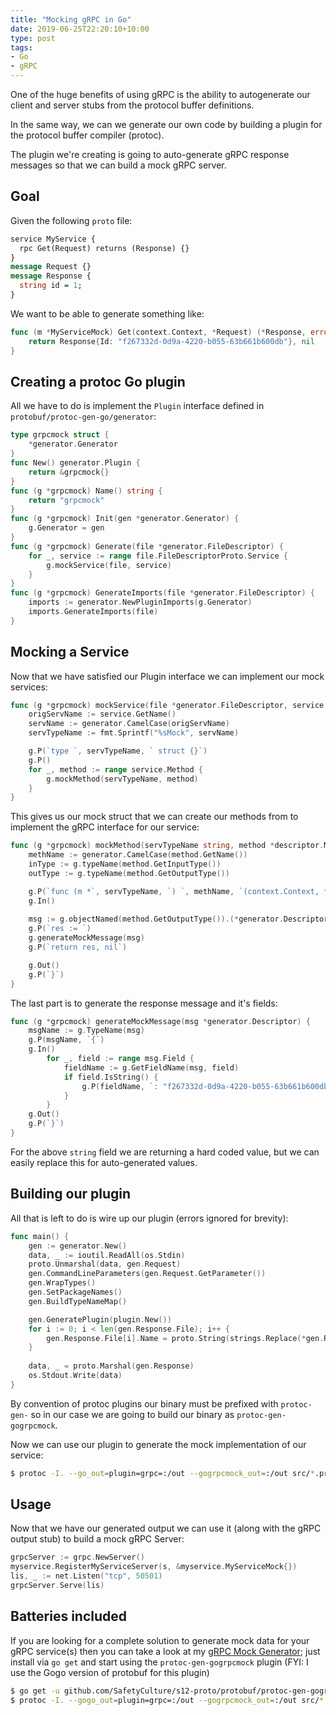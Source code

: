 ```yaml
---
title: "Mocking gRPC in Go"
date: 2019-06-25T22:20:10+10:00
type: post
tags:
- Go
- gRPC
---
```


One of the huge benefits of using gRPC is the ability to autogenerate our client and server stubs from the protocol buffer definitions.

In the same way, we can we generate our own code by building a plugin for the protocol buffer compiler (protoc).

The plugin we're creating is going to auto-generate gRPC response messages so that we can build a mock gRPC server. 

## Goal
Given the following `proto` file:
```proto
service MyService {
  rpc Get(Request) returns (Response) {}
}
message Request {}
message Response {
  string id = 1;
}
```
We want to be able to generate something like:
```go
func (m *MyServiceMock) Get(context.Context, *Request) (*Response, error) {
    return Response{Id: "f267332d-0d9a-4220-b055-63b661b600db"}, nil
}
```
## Creating a protoc Go plugin

All we have to do is implement the `Plugin` interface defined in `protobuf/protoc-gen-go/generator`:
```go
type grpcmock struct {
	*generator.Generator
}
func New() generator.Plugin {
	return &grpcmock{}
}
func (g *grpcmock) Name() string {
	return "grpcmock"
}
func (g *grpcmock) Init(gen *generator.Generator) {
	g.Generator = gen
}
func (g *grpcmock) Generate(file *generator.FileDescriptor) {
	for _, service := range file.FileDescriptorProto.Service {
		g.mockService(file, service)
	}
}
func (g *grpcmock) GenerateImports(file *generator.FileDescriptor) {
	imports := generator.NewPluginImports(g.Generator)
	imports.GenerateImports(file)
}
```
## Mocking a Service
Now that we have satisfied our Plugin interface we can implement our mock services:
```go
func (g *grpcmock) mockService(file *generator.FileDescriptor, service *descriptor.ServiceDescriptorProto) {
	origServName := service.GetName()
	servName := generator.CamelCase(origServName)
	servTypeName := fmt.Sprintf("%sMock", servName)

	g.P(`type `, servTypeName, ` struct {}`)
	g.P()
	for _, method := range service.Method {
		g.mockMethod(servTypeName, method)
	}
}
```
This gives us our mock struct that we can create our methods from to implement the gRPC interface for our service:
```go
func (g *grpcmock) mockMethod(servTypeName string, method *descriptor.MethodDescriptorProto) {
	methName := generator.CamelCase(method.GetName())
	inType := g.typeName(method.GetInputType())
	outType := g.typeName(method.GetOutputType())

	g.P(`func (m *`, servTypeName, `) `, methName, `(context.Context, *`, inType, `) (*`, outType, `, error){`)
	g.In()
	
    msg := g.objectNamed(method.GetOutputType()).(*generator.Descriptor)
	g.P(`res := `)
    g.generateMockMessage(msg)
    g.P(`return res, nil`)

	g.Out()
	g.P(`}`)
}
```
The last part is to generate the response message and it's fields:
```go
func (g *grpcmock) generateMockMessage(msg *generator.Descriptor) {
    msgName := g.TypeName(msg)
    g.P(msgName, `{`)
    g.In()
        for _, field := range msg.Field {
            fieldName := g.GetFieldName(msg, field)
            if field.IsString() {
                g.P(fieldName, `: "f267332d-0d9a-4220-b055-63b661b600db",`) 
            }
        }
    g.Out()
    g.P(`}`)
}
```
For the above `string` field we are returning a hard coded value, but we can easily replace this for auto-generated values.
## Building our plugin
All that is left to do is wire up our plugin (errors ignored for brevity):
```go
func main() {
    gen := generator.New()
    data, _ := ioutil.ReadAll(os.Stdin)
    proto.Unmarshal(data, gen.Request)
    gen.CommandLineParameters(gen.Request.GetParameter())
	gen.WrapTypes()
	gen.SetPackageNames()
	gen.BuildTypeNameMap()

    gen.GeneratePlugin(plugin.New())
    for i := 0; i < len(gen.Response.File); i++ {
		gen.Response.File[i].Name = proto.String(strings.Replace(*gen.Response.File[i].Name, ".pb.go", ".mock.go", -1))
    }
    
    data, _ = proto.Marshal(gen.Response)
    os.Stdout.Write(data)
}
```
By convention of protoc plugins our binary must be prefixed with `protoc-gen-` so in our case we are going to build our binary as `protoc-gen-gogrpcmock`.

Now we can use our plugin to generate the mock implementation of our service:
```bash
$ protoc -I. --go_out=plugin=grpc=:/out --gogrpcmock_out=:/out src/*.proto
```
## Usage
Now that we have our generated output we can use it (along with the gRPC output stub) to build a mock gRPC Server:
```go
grpcServer := grpc.NewServer()
myservice.RegisterMyServiceServer(s, &myservice.MyServiceMock{})
lis, _ := net.Listen("tcp", 50501)
grpcServer.Serve(lis)
```
## Batteries included
If you are looking for a complete solution to generate mock data for your gRPC service(s) then you can take a look at my [gRPC Mock Generator](https://github.com/SafetyCulture/s12-proto/tree/master/protobuf/protoc-gen-gogrpcmock); just install via `go get` and start using the `protoc-gen-gogrpcmock` plugin (FYI: I use the Gogo version of protobuf for this plugin)
```bash
$ go get -u github.com/SafetyCulture/s12-proto/protobuf/protoc-gen-gogrpcmock
$ protoc -I. --gogo_out=plugin=grpc=:/out --gogrpcmock_out=:/out src/*.proto
```